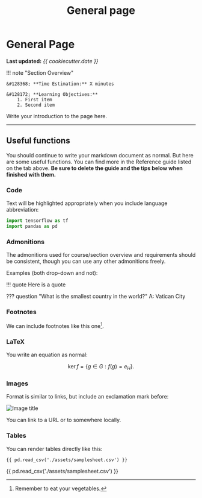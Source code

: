 ﻿---
title: General page
summary: A brief description of my document.
hide:
  - navigation
---

<!--
# Put above to hide navigation (left), toc (right) or footer (bottom)

hide:
  - navigation 
  - toc
  - footer 

# You should hide the navigation if there are no subsections
# You should hide the Table of Contents if there are no important titles
-->

# General Page

**Last updated:** *{{ cookiecutter.date }}*

!!! note "Section Overview"

    &#128368; **Time Estimation:** X minutes  

    &#128172; **Learning Objectives:**    
        1. First item  
        2. Second item  

    
Write your introduction to the page here.

<hr>

## Useful functions

You should continue to write your markdown document as normal. But here are some useful functions. 
You can find more in the Reference guide listed on the tab above. **Be sure to delete the guide 
and the tips below when finished with them.**

### Code

Text will be highlighted appropriately when you include language abbreviation:

```py
import tensorflow as tf
import pandas as pd
```

### Admonitions

The admonitions used for course/section overview and requirements should be consistent, though you 
can use any other admonitions freely.

Examples (both drop-down and not):

<!-- !!! = no drop-down -->

!!! quote
    Here is a quote

<!-- ??? = drop-down -->

??? question "What is the smallest country in the world?"
    A: Vatican City


### Footnotes

We can include footnotes like this one[^1].


### LaTeX

You write an equation as normal:

$$
\operatorname{ker} f=\{g\in G:f(g)=e_{H}\}{\mbox{.}}
$$


### Images 

Format is similar to links, but include an exclamation mark before: 

![Image title](https://dummyimage.com/600x400/eee/aaa)

You can link to a URL or to somewhere locally.

### Tables

You can render tables directly like this:

```
{{ pd.read_csv('./assets/samplesheet.csv') }}
```

{{ pd.read_csv('./assets/samplesheet.csv') }}

<!-- Footnote content -->

[^1]: Remember to eat your vegetables.
